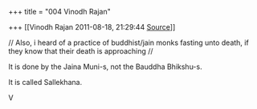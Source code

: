 +++
title = "004 Vinodh Rajan"

+++
[[Vinodh Rajan	2011-08-18, 21:29:44 [Source](https://groups.google.com/g/samskrita/c/8YMUKlm1vds)]]



// Also, i heard of a practice of buddhist/jain monks fasting unto death, if they know that their death is approaching //

  

It is done by the Jaina Muni-s, not the Bauddha Bhikshu-s.

  

It is called Sallekhana.

  

V  

  

